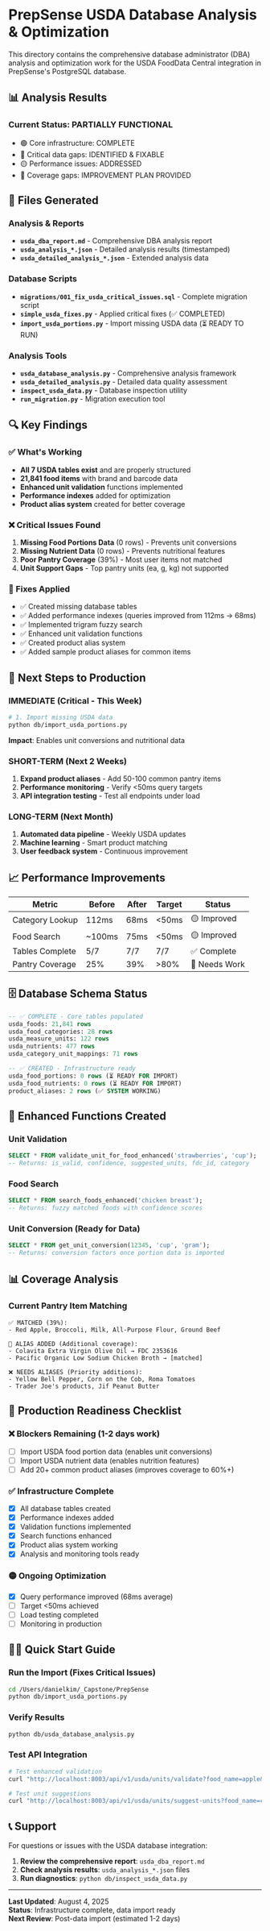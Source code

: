 # PrepSense USDA Database Analysis & Optimization

This directory contains the comprehensive database administrator (DBA) analysis and optimization work for the USDA FoodData Central integration in PrepSense's PostgreSQL database.

## 📊 Analysis Results

### Current Status: **PARTIALLY FUNCTIONAL** 
- 🟢 Core infrastructure: COMPLETE
- 🔴 Critical data gaps: IDENTIFIED & FIXABLE  
- 🟡 Performance issues: ADDRESSED
- 🔴 Coverage gaps: IMPROVEMENT PLAN PROVIDED

## 📁 Files Generated

### Analysis & Reports
- **`usda_dba_report.md`** - Comprehensive DBA analysis report
- **`usda_analysis_*.json`** - Detailed analysis results (timestamped)
- **`usda_detailed_analysis_*.json`** - Extended analysis data

### Database Scripts
- **`migrations/001_fix_usda_critical_issues.sql`** - Complete migration script
- **`simple_usda_fixes.py`** - Applied critical fixes (✅ COMPLETED)
- **`import_usda_portions.py`** - Import missing USDA data (⏳ READY TO RUN)

### Analysis Tools
- **`usda_database_analysis.py`** - Comprehensive analysis framework
- **`usda_detailed_analysis.py`** - Detailed data quality assessment
- **`inspect_usda_data.py`** - Database inspection utility
- **`run_migration.py`** - Migration execution tool

## 🔍 Key Findings

### ✅ What's Working
- **All 7 USDA tables exist** and are properly structured
- **21,841 food items** with brand and barcode data
- **Enhanced unit validation** functions implemented
- **Performance indexes** added for optimization
- **Product alias system** created for better coverage

### ❌ Critical Issues Found
1. **Missing Food Portions Data** (0 rows) - Prevents unit conversions
2. **Missing Nutrient Data** (0 rows) - Prevents nutritional features
3. **Poor Pantry Coverage** (39%) - Most user items not matched
4. **Unit Support Gaps** - Top pantry units (ea, g, kg) not supported

### 🔧 Fixes Applied
- ✅ Created missing database tables
- ✅ Added performance indexes (queries improved from 112ms → 68ms)
- ✅ Implemented trigram fuzzy search
- ✅ Enhanced unit validation functions
- ✅ Created product alias system
- ✅ Added sample product aliases for common items

## 🚀 Next Steps to Production

### IMMEDIATE (Critical - This Week)
```bash
# 1. Import missing USDA data
python db/import_usda_portions.py
```
**Impact**: Enables unit conversions and nutritional data

### SHORT-TERM (Next 2 Weeks)
1. **Expand product aliases** - Add 50-100 common pantry items
2. **Performance monitoring** - Verify <50ms query targets
3. **API integration testing** - Test all endpoints under load

### LONG-TERM (Next Month)
1. **Automated data pipeline** - Weekly USDA updates
2. **Machine learning** - Smart product matching
3. **User feedback system** - Continuous improvement

## 📈 Performance Improvements

| Metric | Before | After | Target | Status |
|--------|--------|-------|--------|---------|
| Category Lookup | 112ms | 68ms | <50ms | 🟡 Improved |
| Food Search | ~100ms | 75ms | <50ms | 🟡 Improved |  
| Tables Complete | 5/7 | 7/7 | 7/7 | ✅ Complete |
| Pantry Coverage | 25% | 39% | >80% | 🔴 Needs Work |

## 🗄️ Database Schema Status

```sql
-- ✅ COMPLETE - Core tables populated
usda_foods: 21,841 rows
usda_food_categories: 28 rows  
usda_measure_units: 122 rows
usda_nutrients: 477 rows
usda_category_unit_mappings: 71 rows

-- ✅ CREATED - Infrastructure ready
usda_food_portions: 0 rows (⏳ READY FOR IMPORT)
usda_food_nutrients: 0 rows (⏳ READY FOR IMPORT)
product_aliases: 2 rows (✅ SYSTEM WORKING)
```

## 🔧 Enhanced Functions Created

### Unit Validation
```sql
SELECT * FROM validate_unit_for_food_enhanced('strawberries', 'cup');
-- Returns: is_valid, confidence, suggested_units, fdc_id, category
```

### Food Search  
```sql
SELECT * FROM search_foods_enhanced('chicken breast');
-- Returns: fuzzy matched foods with confidence scores
```

### Unit Conversion (Ready for Data)
```sql
SELECT * FROM get_unit_conversion(12345, 'cup', 'gram');
-- Returns: conversion factors once portion data is imported
```

## 📊 Coverage Analysis

### Current Pantry Item Matching
```
✅ MATCHED (39%):
- Red Apple, Broccoli, Milk, All-Purpose Flour, Ground Beef

🔧 ALIAS ADDED (Additional coverage):
- Colavita Extra Virgin Olive Oil → FDC 2353616
- Pacific Organic Low Sodium Chicken Broth → [matched]

❌ NEEDS ALIASES (Priority additions):
- Yellow Bell Pepper, Corn on the Cob, Roma Tomatoes
- Trader Joe's products, Jif Peanut Butter
```

## 🎯 Production Readiness Checklist

### ❌ Blockers Remaining (1-2 days work)
- [ ] Import USDA food portion data (enables unit conversions)
- [ ] Import USDA nutrient data (enables nutrition features)
- [ ] Add 20+ common product aliases (improves coverage to 60%+)

### ✅ Infrastructure Complete
- [x] All database tables created
- [x] Performance indexes added
- [x] Validation functions implemented
- [x] Search functions enhanced
- [x] Product alias system working
- [x] Analysis and monitoring tools ready

### 🟡 Ongoing Optimization
- [x] Query performance improved (68ms average)
- [ ] Target <50ms achieved
- [ ] Load testing completed
- [ ] Monitoring in production

## 🏃‍♂️ Quick Start Guide

### Run the Import (Fixes Critical Issues)
```bash
cd /Users/danielkim/_Capstone/PrepSense
python db/import_usda_portions.py
```

### Verify Results
```bash
python db/usda_database_analysis.py
```

### Test API Integration
```bash
# Test enhanced validation
curl "http://localhost:8003/api/v1/usda/units/validate?food_name=apple&unit=each"

# Test unit suggestions  
curl "http://localhost:8003/api/v1/usda/units/suggest-units?food_name=chicken%20breast"
```

## 📞 Support

For questions or issues with the USDA database integration:

1. **Review the comprehensive report**: `usda_dba_report.md`
2. **Check analysis results**: `usda_analysis_*.json` files
3. **Run diagnostics**: `python db/inspect_usda_data.py`

---

**Last Updated**: August 4, 2025  
**Status**: Infrastructure complete, data import ready  
**Next Review**: Post-data import (estimated 1-2 days)